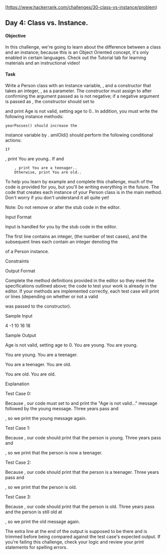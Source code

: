 [https://www.hackerrank.com/challenges/30-class-vs-instance/problem)
## Day 4: Class vs. Instance.

#### Objective
In this challenge, we're going to learn about the difference between a class and an instance; because this is an Object Oriented concept, it's only enabled in certain languages. Check out the Tutorial tab for learning materials and an instructional video!

#### Task
Write a Person class with an instance variable,
, and a constructor that takes an integer, , as a parameter. The constructor must assign to after confirming the argument passed as is not negative; if a negative argument is passed as , the constructor should set to

and print Age is not valid, setting age to 0.. In addition, you must write the following instance methods:

    yearPasses() should increase the 

instance variable by
.
amIOld() should perform the following conditional actions:

    If 

, print You are young..
If
and

        , print You are a teenager..
        Otherwise, print You are old..

To help you learn by example and complete this challenge, much of the code is provided for you, but you'll be writing everything in the future. The code that creates each instance of your Person class is in the main method. Don't worry if you don't understand it all quite yet!

Note: Do not remove or alter the stub code in the editor.

Input Format

Input is handled for you by the stub code in the editor.

The first line contains an integer,
(the number of test cases), and the subsequent lines each contain an integer denoting the

of a Person instance.

Constraints

Output Format

Complete the method definitions provided in the editor so they meet the specifications outlined above; the code to test your work is already in the editor. If your methods are implemented correctly, each test case will print
or lines (depending on whether or not a valid

was passed to the constructor).

Sample Input

4
-1
10
16
18

Sample Output

Age is not valid, setting age to 0.
You are young.
You are young.

You are young.
You are a teenager.

You are a teenager.
You are old.

You are old.
You are old.

Explanation

Test Case 0:

Because , our code must set to and print the "Age is not valid..." message followed by the young message. Three years pass and

, so we print the young message again.

Test Case 1:

Because , our code should print that the person is young. Three years pass and

, so we print that the person is now a teenager.

Test Case 2:

Because , our code should print that the person is a teenager. Three years pass and

, so we print that the person is old.

Test Case 3:

Because , our code should print that the person is old. Three years pass and the person is still old at

, so we print the old message again.

The extra line at the end of the output is supposed to be there and is trimmed before being compared against the test case's expected output. If you're failing this challenge, check your logic and review your print statements for spelling errors.
